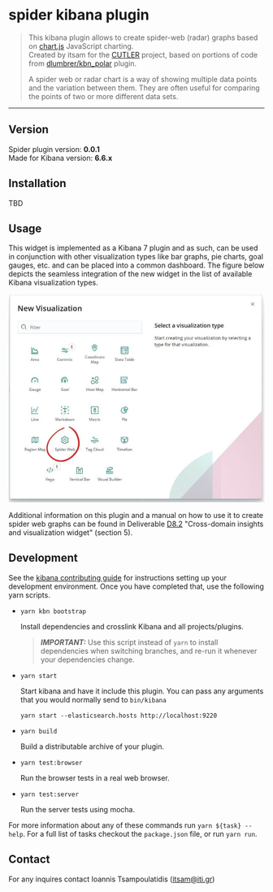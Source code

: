 # spider kibana plugin

> This kibana plugin allows to create spider-web (radar) graphs based on [chart.js](https://www.chartjs.org/) JavaScript charting.  
> Created by itsam for the [CUTLER](https://www.cutler-h2020.eu/) project, based on portions of code from [dlumbrer/kbn_polar](https://github.com/dlumbrer/kbn_polar) plugin.
>
> A spider web or radar chart is a way of showing multiple data points and the variation between them. They are often useful for comparing the points of two or more different data sets.

---

## Version

Spider plugin version: **0.0.1**  
Made for Kibana version: **6.6.x**


## Installation

TBD

## Usage

This widget is implemented as a Kibana 7 plugin and as such, can be used in conjunction with other visualization types like bar graphs, pie charts, goal gauges, etc. and can be placed into a common dashboard. The figure below depicts the seamless integration of the new widget in the list of available Kibana visualization types.

![spider-web-new-widget](./spider-web-new-widget.jpg)

Additional information on this plugin and a manual on how to use it to create spider web graphs can be found in Deliverable [D8.2](https://zenodo.org/record/3386085) "Cross-domain insights and visualization widget" (section 5).

## Development

See the [kibana contributing guide](https://github.com/elastic/kibana/blob/master/CONTRIBUTING.md) for instructions setting up your development environment. Once you have completed that, use the following yarn scripts.

  - `yarn kbn bootstrap`

    Install dependencies and crosslink Kibana and all projects/plugins.

    > ***IMPORTANT:*** Use this script instead of `yarn` to install dependencies when switching branches, and re-run it whenever your dependencies change.

  - `yarn start`

    Start kibana and have it include this plugin. You can pass any arguments that you would normally send to `bin/kibana`

      ```
      yarn start --elasticsearch.hosts http://localhost:9220
      ```

  - `yarn build`

    Build a distributable archive of your plugin.

  - `yarn test:browser`

    Run the browser tests in a real web browser.

  - `yarn test:server`

    Run the server tests using mocha.

For more information about any of these commands run `yarn ${task} --help`. For a full list of tasks checkout the `package.json` file, or run `yarn run`.

## Contact

For any inquires contact Ioannis Tsampoulatidis (itsam@iti.gr)
